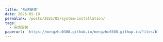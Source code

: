 ```yaml
---
title: '系统安装'
date: 2025-05-10
permalink: /posts/2025/05/system-installation/
tags:
  - 系统安装
paperurl: 'https://mengzhu0308.github.io/mengzhu0308.githup.io/files/blog/2025-05-10-system-installation.pdf'
---
```

